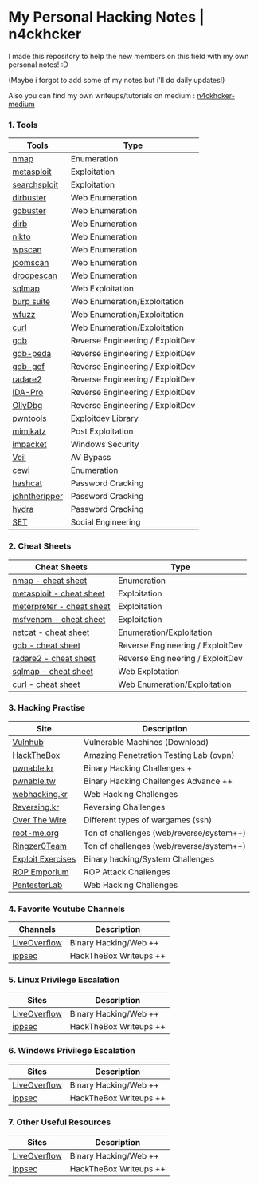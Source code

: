 # My Personal Hacking Notes | n4ckhcker
I made this repository to help the new members on this field with my own personal notes! :D

(Maybe i forgot to add some of my notes but i'll do daily updates!)

Also you can find my own writeups/tutorials on medium : [n4ckhcker-medium](https://medium.com/@n4ckhcker)

### 1. Tools

Tools | Type
---- | ----
[nmap](https://github.com/ashishb/android-security-awesome) 			| Enumeration
[metasploit](https://github.com/paragonie/awesome-appsec)								| Exploitation
[searchsploit](https://github.com/paragonie/awesome-appsec)								| Exploitation
[dirbuster](https://github.com/djadmin/awesome-bug-bounty) 						| Web Enumeration
[gobuster](https://github.com/apsdehal/awesome-ctf) 										| Web Enumeration
[dirb](https://github.com/joe-shenouda/awesome-cyber-skills) | Web Enumeration
[nikto](https://github.com/devsecops/awesome-devsecops) 						| Web Enumeration
[wpscan](https://github.com/FabioBaroni/awesome-exploit-development) 	| Web Enumeration
[joomscan](https://github.com/secfigo/Awesome-Fuzzing) 								| Web Enumeration
[droopescan](https://github.com/carpedm20/awesome-hacking) 						| Web Enumeration
[sqlmap](https://github.com/vitalysim/Awesome-Hacking-Resources)          | Web Exploitation
[burp suite](https://github.com/paralax/awesome-honeypots) 							| Web Enumeration/Exploitation
[wfuzz](https://github.com/meirwah/awesome-incident-response) 			| Web Enumeration/Exploitation
[curl](https://github.com/meirwah/awesome-incident-response) 			| Web Enumeration/Exploitation
[gdb](https://github.com/hslatman/awesome-industrial-control-system-security)      | Reverse Engineering / ExploitDev
[gdb-peda](https://github.com/onlurking/awesome-infosec) 							| Reverse Engineering / ExploitDev 
[gdb-gef](https://github.com/nebgnahz/awesome-iot-hacks) 							| Reverse Engineering / ExploitDev 
[radare2](https://github.com/rshipp/awesome-malware-analysis) 				| Reverse Engineering / ExploitDev
[IDA-Pro](https://github.com/jivoi/awesome-osint) 									 | Reverse Engineering / ExploitDev 
[OllyDbg](https://github.com/ashishb/osx-and-ios-security-awesome) 	| Reverse Engineering / ExploitDev 
[pwntools](https://github.com/ashishb/osx-and-ios-security-awesome) 	| Exploitdev Library
[mimikatz](https://github.com/caesar0301/awesome-pcaptools) 						| Post Exploitation
[impacket](https://github.com/enaqx/awesome-pentest) 								| Windows Security
[Veil](https://github.com/ziadoz/awesome-php#security) 						| AV Bypass
[cewl](https://github.com/yeyintminthuhtut/Awesome-Red-Teaming) | Enumeration
[hashcat](https://github.com/fdivrp/awesome-reversing) 						| Password Cracking
[johntheripper](https://github.com/PaulSec/awesome-sec-talks) 							| Password Cracking
[hydra](https://github.com/danielmiessler/SecLists) 								| Password Cracking
[SET](https://github.com/sbilly/awesome-security) 								| Social Engineering 

### 2. Cheat Sheets

Cheat Sheets | Type
---- | ----
[nmap - cheat sheet](https://github.com/ashishb/android-security-awesome) 			| Enumeration
[metasploit - cheat sheet](https://github.com/paragonie/awesome-appsec)								| Exploitation
[meterpreter - cheat sheet](https://github.com/paragonie/awesome-appsec)								| Exploitation
[msfvenom - cheat sheet](https://github.com/paragonie/awesome-appsec)								| Exploitation
[netcat - cheat sheet](https://github.com/paragonie/awesome-appsec)								| Enumeration/Exploitation
[gdb - cheat sheet](https://github.com/djadmin/awesome-bug-bounty) 						| Reverse Engineering / ExploitDev
[radare2 - cheat sheet](https://github.com/devsecops/awesome-devsecops) 						| Reverse Engineering / ExploitDev
[sqlmap - cheat sheet](https://github.com/apsdehal/awesome-ctf) 										| Web Explotation
[curl - cheat sheet](https://github.com/joe-shenouda/awesome-cyber-skills) | Web Enumeration/Exploitation

### 3. Hacking Practise

Site | Description
---- | ----
[Vulnhub](https://github.com/ashishb/android-security-awesome) 			| Vulnerable Machines (Download)
[HackTheBox](https://github.com/paragonie/awesome-appsec)								| Amazing Penetration Testing Lab (ovpn)
[pwnable.kr](https://github.com/paragonie/awesome-appsec)								| Binary Hacking Challenges +
[pwnable.tw](https://github.com/paragonie/awesome-appsec)								| Binary Hacking Challenges Advance ++
[webhacking.kr](https://github.com/joe-shenouda/awesome-cyber-skills) | Web Hacking Challenges 
[Reversing.kr](https://github.com/joe-shenouda/awesome-cyber-skills) | Reversing Challenges
[Over The Wire](https://github.com/paragonie/awesome-appsec)								| Different types of wargames (ssh)
[root-me.org](https://github.com/djadmin/awesome-bug-bounty) 						| Ton of challenges (web/reverse/system++)
[Ringzer0Team](https://github.com/devsecops/awesome-devsecops) 						| Ton of challenges (web/reverse/system++)
[Exploit Exercises](https://github.com/apsdehal/awesome-ctf) 										| Binary hacking/System Challenges
[ROP Emporium](https://github.com/joe-shenouda/awesome-cyber-skills) | ROP Attack Challenges
[PentesterLab](https://github.com/joe-shenouda/awesome-cyber-skills) | Web Hacking Challenges

### 4. Favorite Youtube Channels

Channels | Description
---- | ----
[LiveOverflow](https://github.com/ashishb/android-security-awesome) 			| Binary Hacking/Web ++
[ippsec](https://github.com/paragonie/awesome-appsec)								| HackTheBox Writeups ++

### 5. Linux Privilege Escalation

Sites | Description
---- | ----
[LiveOverflow](https://github.com/ashishb/android-security-awesome) 			| Binary Hacking/Web ++
[ippsec](https://github.com/paragonie/awesome-appsec)								| HackTheBox Writeups ++

### 6. Windows Privilege Escalation

Sites | Description
---- | ----
[LiveOverflow](https://github.com/ashishb/android-security-awesome) 			| Binary Hacking/Web ++
[ippsec](https://github.com/paragonie/awesome-appsec)								| HackTheBox Writeups ++

### 7. Other Useful Resources

Sites | Description
---- | ----
[LiveOverflow](https://github.com/ashishb/android-security-awesome) 			| Binary Hacking/Web ++
[ippsec](https://github.com/paragonie/awesome-appsec)								| HackTheBox Writeups ++
